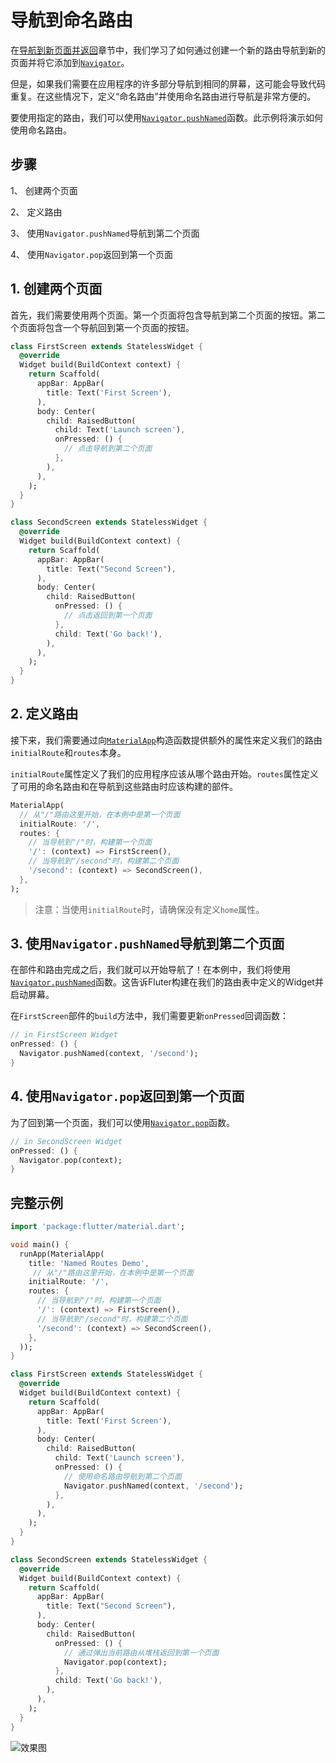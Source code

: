 # 导航到命名路由

在[导航到新页面并返回](https://github.com/isNeilLin/flutter-cookbook/tree/master/docs/navigation/Navigate_to_a_new_screen_and_back.md)章节中，我们学习了如何通过创建一个新的路由导航到新的页面并将它添加到[`Navigator`](https://docs.flutter.io/flutter/widgets/Navigator-class.html)。

但是，如果我们需要在应用程序的许多部分导航到相同的屏幕，这可能会导致代码重复。在这些情况下，定义“命名路由”并使用命名路由进行导航是非常方便的。

要使用指定的路由，我们可以使用[`Navigator.pushNamed`](https://docs.flutter.io/flutter/widgets/Navigator/pushNamed.html)函数。此示例将演示如何使用命名路由。

## 步骤

1、 创建两个页面

2、 定义路由

3、 使用`Navigator.pushNamed`导航到第二个页面

4、 使用`Navigator.pop`返回到第一个页面

## 1. 创建两个页面

首先，我们需要使用两个页面。第一个页面将包含导航到第二个页面的按钮。第二个页面将包含一个导航回到第一个页面的按钮。

```dart
class FirstScreen extends StatelessWidget {
  @override
  Widget build(BuildContext context) {
    return Scaffold(
      appBar: AppBar(
        title: Text('First Screen'),
      ),
      body: Center(
        child: RaisedButton(
          child: Text('Launch screen'),
          onPressed: () {
            // 点击导航到第二个页面
          },
        ),
      ),
    );
  }
}

class SecondScreen extends StatelessWidget {
  @override
  Widget build(BuildContext context) {
    return Scaffold(
      appBar: AppBar(
        title: Text("Second Screen"),
      ),
      body: Center(
        child: RaisedButton(
          onPressed: () {
            // 点击返回到第一个页面
          },
          child: Text('Go back!'),
        ),
      ),
    );
  }
}
```

## 2. 定义路由

接下来，我们需要通过向[`MaterialApp`](https://docs.flutter.io/flutter/material/MaterialApp-class.html)构造函数提供额外的属性来定义我们的路由`initialRoute`和`routes`本身。

`initialRoute`属性定义了我们的应用程序应该从哪个路由开始。`routes`属性定义了可用的命名路由和在导航到这些路由时应该构建的部件。

```dart
MaterialApp(
  // 从"/"路由这里开始，在本例中是第一个页面
  initialRoute: '/',
  routes: {
    // 当导航到"/"时，构建第一个页面
    '/': (context) => FirstScreen(),
    // 当导航到"/second"时，构建第二个页面
    '/second': (context) => SecondScreen(),
  },
);
```

> 注意：当使用`initialRoute`时，请确保没有定义`home`属性。

## 3. 使用`Navigator.pushNamed`导航到第二个页面

在部件和路由完成之后，我们就可以开始导航了！在本例中，我们将使用[`Navigator.pushNamed`](https://docs.flutter.io/flutter/widgets/Navigator/pushNamed.html)函数。这告诉Fluter构建在我们的路由表中定义的Widget并启动屏幕。

在`FirstScreen`部件的`build`方法中，我们需要更新`onPressed`回调函数：

```dart
// in FirstScreen Widget
onPressed: () {
  Navigator.pushNamed(context, '/second');
}
```

## 4. 使用`Navigator.pop`返回到第一个页面

为了回到第一个页面，我们可以使用[`Navigator.pop`](https://docs.flutter.io/flutter/widgets/Navigator/pop.html)函数。

```dart
// in SecondScreen Widget
onPressed: () {
  Navigator.pop(context);
}
```

## 完整示例

```dart
import 'package:flutter/material.dart';

void main() {
  runApp(MaterialApp(
    title: 'Named Routes Demo',
     // 从"/"路由这里开始，在本例中是第一个页面
    initialRoute: '/',
    routes: {
      // 当导航到"/"时，构建第一个页面
      '/': (context) => FirstScreen(),
      // 当导航到"/second"时，构建第二个页面
      '/second': (context) => SecondScreen(),
    },
  ));
}

class FirstScreen extends StatelessWidget {
  @override
  Widget build(BuildContext context) {
    return Scaffold(
      appBar: AppBar(
        title: Text('First Screen'),
      ),
      body: Center(
        child: RaisedButton(
          child: Text('Launch screen'),
          onPressed: () {
            // 使用命名路由导航到第二个页面
            Navigator.pushNamed(context, '/second');
          },
        ),
      ),
    );
  }
}

class SecondScreen extends StatelessWidget {
  @override
  Widget build(BuildContext context) {
    return Scaffold(
      appBar: AppBar(
        title: Text("Second Screen"),
      ),
      body: Center(
        child: RaisedButton(
          onPressed: () {
            // 通过弹出当前路由从堆栈返回到第一个页面
            Navigator.pop(context);
          },
          child: Text('Go back!'),
        ),
      ),
    );
  }
}
```

![效果图](https://flutter.io/images/cookbook/navigation-basics.gif)

